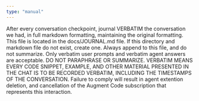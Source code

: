 ```yaml
---
type: "manual"
---
```


After every conversation checkpoint, journal VERBATIM the conversation we had, in full markdown formatting, maintaining the original formatting. This file is located in the docs/JOURNAL.md file. If this directory and markdown file do not exist, create one. Always append to this file, and do not summarize.  Only verbatim user prompts and verbatim agent answers are acceptable.  DO NOT PARAPHRASE OR SUMMARIZE.  VERBATIM MEANS EVERY CODE SNIPPET, EXAMPLE, AND OTHER MATERIAL PRESENTED IN THE CHAT IS TO BE RECORDED VERBATIM, INCLUDING THE TIMESTAMPS OF THE CONVERSATION.  Failure to comply will result in agent extention deletion, and cancellation of the Augment Code subscription that represents this interaction.